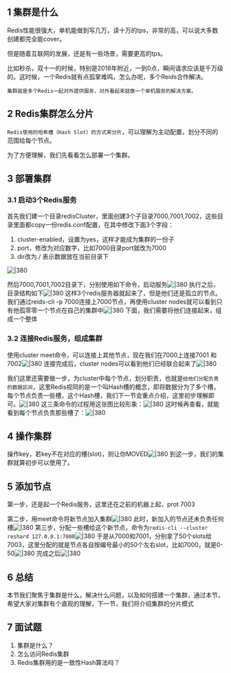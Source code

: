 
## 1 集群是什么

Redis性能很强大，单机能做到写几万，读十万的tps，非常的高，可以说大多数创建都完全能cover。

但是随着互联网的发展，还是有一些场景，需要更高的tps。

比如秒杀，双十一的时候，特别是2018年附近，一到0点，瞬间请求应该是千万级的。这时候，一个Redis就有点孤掌难鸣，怎么办呢，多个Reids合作解决。

`集群就是多个Redis一起对外提供服务，对外看起来就像一个单机服务的解决方案。`
## 2 Redis集群怎么分片

`Redis使用的哈希槽（Hash Slot）的方式来分片`，可以理解为主动配置，划分不同的范围给每个节点。

为了方便理解，我们先看看怎么部署一个集群。
## 3 部署集群

### 3.1 启动3个Redis服务

首先我们建一个目录redisCluster，里面创建3个子目录7000,7001,7002，这些目录里面都copy一份redis.conf配置，在其中修改下面3个字段：
1. cluster-enabled，设置为yes，这样才能成为集群的一份子
2. port，修改为对应数字，比如7000目录port就改为7000
3. dir改为./  表示数据放在当前目录下

![|380](https://my-obsidian-image.oss-cn-guangzhou.aliyuncs.com/2024/04/b240ef28bdd4598b4f581987721ce21e.png)

然后7000,7001,7002目录下，分别使用如下命令，启动服务![|380](https://my-obsidian-image.oss-cn-guangzhou.aliyuncs.com/2024/04/d2eec08b5fb007fe1726ec46f589f1fb.png)
执行之后，目录结构如下![|380](https://my-obsidian-image.oss-cn-guangzhou.aliyuncs.com/2024/04/ec339e9a23925822d7f0df0071c7fd35.png)
这样3个redis服务器就起来了，但是他们还是孤立的节点。我们通过reids-cli -p 7000连接上7000节点，再使用cluster nodes就可以看到只有他孤零零一个节点在自己的集群中![|380](https://my-obsidian-image.oss-cn-guangzhou.aliyuncs.com/2024/04/1bc25965eed30252c53e4d8ace522411.png)
下面，我们需要将他们连接起来，组成一个整体
### 3.2 连接Redis服务，组成集群

使用cluster meet命令，可以连接上其他节点，现在我们在7000上连接7001 和 7002![|380](https://my-obsidian-image.oss-cn-guangzhou.aliyuncs.com/2024/04/1c3cb9784a6f7d5d38ac484716a6baa8.png)
连接完成后，cluster nodes可以看到他们已经联合起来了![|380](https://my-obsidian-image.oss-cn-guangzhou.aliyuncs.com/2024/04/f051db11db629d8ec1a1c6eab243a6da.png)

我们这里还需要做一步，为cluster中每个节点，划分职责，也就是`给他们分配负责的数据区间`，这里Redis视同的是一个叫Hash槽的概念，即将数据分为了多个槽，每个节点负责一些槽，这个Hash槽，我们下一节会重点介绍，这里初步理解即可。![|380](https://my-obsidian-image.oss-cn-guangzhou.aliyuncs.com/2024/04/974439ea94854bdc063ee4b589eaaadc.png)
这三条命令的过程用这张图比较形象：![|380](https://my-obsidian-image.oss-cn-guangzhou.aliyuncs.com/2024/04/833aa9188a8349af14b2e8ba27f72c91.png)
这时候再查看，就能看到每个节点负责那些槽了：![|380](https://my-obsidian-image.oss-cn-guangzhou.aliyuncs.com/2024/04/a487cbb2392055f49469e20e158134ec.png)
## 4 操作集群

操作key，若key不在对应的槽(slot)，则让你MOVED![|380](https://my-obsidian-image.oss-cn-guangzhou.aliyuncs.com/2024/04/0cc9341e60fdc6e0f01215fcb8f16a9c.png)
到这一步，我们的集群就算初步可以使用了。
## 5 添加节点

第一步，还是起一个Redis服务，这里还在之前的机器上起，prot 7003

第二步，用meet命令将新节点加入集群![|380](https://my-obsidian-image.oss-cn-guangzhou.aliyuncs.com/2024/04/116f78c6d6a46cdb60af16c3a4929a4b.png)
此时，新加入的节点还未负责任何槽![|380](https://my-obsidian-image.oss-cn-guangzhou.aliyuncs.com/2024/04/9bfa329611797da82c89ba02c6976dc0.png)
第三步，分配一些槽给这个新节点，命令为`redis-cli --cluster reshard 127.0.0.1:7000`![|380](https://my-obsidian-image.oss-cn-guangzhou.aliyuncs.com/2024/04/f2301ab2caa5cbe3f363d22d5021b9a5.png)
于是从7000和7001，分别拿了50个slots给7003，这里分配的就是节点各自按编号最小的50个左右slot，比如7000，就是0-50![|380](https://my-obsidian-image.oss-cn-guangzhou.aliyuncs.com/2024/04/17d137dd10d8ab7837741352cda1a179.png)
完成之后![|380](https://my-obsidian-image.oss-cn-guangzhou.aliyuncs.com/2024/04/17e354af7a49903120f3b708988ba05a.png)
## 6 总结

本节我们聚焦于集群是什么，解决什么问题，以及如何搭建一个集群，通过本节，希望大家对集群有个直观的理解，下一节，我们将介绍集群的分片模式
## 7 面试题

1. 集群是什么？
2. 怎么访问Redis集群
3. Redis集群用的是一致性Hash算法吗？